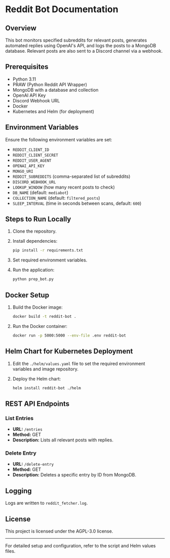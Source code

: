 # Reddit Bot Documentation

## Overview
This bot monitors specified subreddits for relevant posts, generates automated replies using OpenAI's API, and logs the posts to a MongoDB database. Relevant posts are also sent to a Discord channel via a webhook.

## Prerequisites
- Python 3.11
- PRAW (Python Reddit API Wrapper)
- MongoDB with a database and collection
- OpenAI API Key
- Discord Webhook URL
- Docker
- Kubernetes and Helm (for deployment)

## Environment Variables
Ensure the following environment variables are set:

- `REDDIT_CLIENT_ID`
- `REDDIT_CLIENT_SECRET`
- `REDDIT_USER_AGENT`
- `OPENAI_API_KEY`
- `MONGO_URI`
- `REDDIT_SUBREDDITS` (comma-separated list of subreddits)
- `DISCORD_WEBHOOK_URL`
- `LOOKUP_WINDOW` (how many recent posts to check)
- `DB_NAME` (default: `mediabot`)
- `COLLECTION_NAME` (default: `filtered_posts`)
- `SLEEP_INTERVAL` (time in seconds between scans, default: `600`)

## Steps to Run Locally

1. Clone the repository.

2. Install dependencies:
    ```sh
    pip install -r requirements.txt
    ```

3. Set required environment variables.

4. Run the application:
    ```sh
    python prep_bot.py
    ```

## Docker Setup

1. Build the Docker image:
    ```sh
    docker build -t reddit-bot .
    ```

2. Run the Docker container:
    ```sh
    docker run -p 5000:5000 --env-file .env reddit-bot
    ```

## Helm Chart for Kubernetes Deployment

1. Edit the `./helm/values.yaml` file to set the required environment variables and image repository.

2. Deploy the Helm chart:
    ```sh
    helm install reddit-bot ./helm
    ```

## REST API Endpoints

### List Entries
- **URL:** `/entries`
- **Method:** GET
- **Description:** Lists all relevant posts with replies.

### Delete Entry
- **URL:** `/delete-entry`
- **Method:** GET
- **Description:** Deletes a specific entry by ID from MongoDB.

## Logging
Logs are written to `reddit_fetcher.log`.

## License
This project is licensed under the AGPL-3.0 license.

---

For detailed setup and configuration, refer to the script and Helm values files.